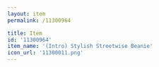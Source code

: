 ```yaml
---
layout: item
permalink: /11300964

title: Item
id: '11300964'
item_name: '(Intro) Stylish Streetwise Beanie'
icon_url: '11300011.png'
---
```

